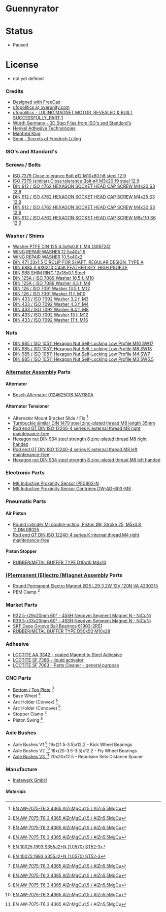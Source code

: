 # Guennyrator

# Status
* Paused

# License
* not yet defined

### Credits
* [Designed with FreeCad](https://www.freecadweb.org)
* [ufopolitics @ overunity.com](https://overunity.com/lueling-magnet-motor/)
* [ufopolitics - LÜLING MAGNET MOTOR, REVEALED & BUILT SUCCESSFULLY_PART 1](https://www.youtube.com/watch?v=ytCVQ-OZZmM)
* [Würth Germany - 3D Step Files from ISO's and Standard's](https://eshop.wuerth.de/Product-categories/Fasteners/140135.cyid/1401.cgid/en/US/EUR)
* [Henkel Adhesive Technologies](https://www.henkel-adhesives.com/de/en.html)
* [Manfred ](https://www.youtube.com/watch?v=dJ6--Fqkdjs)[Klug](https://www.youtube.com/watch?v=1gJIGtJCz-s)
* [Semi - Secrets of Friedrich Lüling](https://s-em-i.github.io/s-em-i.github.io-SecretsOfLueling/)

### ISO's and Standard's
### Screws / Bolts
* [ISO 7379 Close tolerance Bolt ø12 M10x80 h8 steel 12.9](https://www.wegertseder.com/ArticleDetails.aspx?ANR=2616-628)
* [ISO 7379 (similar) Close tolerance Bolt ø4 M3x20 f9 steel 12.9](https://www.maedler.de/Article/619704020)
* [DIN 912 / ISO 4762 HEXAGON SOCKET HEAD CAP SCREW M4x20 S3 12.9](https://www.wegertseder.com/ArticleDetails.aspx?ANR=2548-055)
* [DIN 912 / ISO 4762 HEXAGON SOCKET HEAD CAP SCREW M4x25 S3 12.9](https://www.wegertseder.com/ArticleDetails.aspx?ANR=2548-057)
* [DIN 912 / ISO 4762 HEXAGON SOCKET HEAD CAP SCREW M4x30 S3 12.9](https://www.wegertseder.com/ArticleDetails.aspx?ANR=2548-058)
* [DIN 912 / ISO 4762 HEXAGON SOCKET HEAD CAP SCREW M8x110 S6 12.9](https://www.wegertseder.com/ArticleDetails.aspx?ANR=2548-196)

### Washer / Shims
* [Washer PTFE DIN 125 4.3x9x0.8 f. M4 (306724)](https://www.rct-online.de/en/fastening-elements/washers-and-rings/30444/washer-din-125-made-of-ptfe)
* [WING REPAIR WASHER 12,5x40x1,5](https://www.wegertseder.com/ArticleDetails.aspx?ANR=1542-014)
* [WING REPAIR WASHER 10,5x40x2](https://www.wegertseder.com/ArticleDetails.aspx?ANR=1542-008)
* [DIN 471 33x1,5 CIRCLIP FOR SHAFT, REGULAR DESIGN, TYPE A](https://www.wegertseder.com/ArticleDetails.aspx?ANR=1950-036)
* [DIN 6885 A 6X6X10 C45K FEATHER KEY, HIGH PROFILE](https://www.wegertseder.com/ArticleDetails.aspx?ANR=1848-484)
* [DIN 988 SHIM RING 12x18x0,1 Steel](https://www.wegertseder.com/ArticleDetails.aspx?ANR=1650-562)
* [DIN 125A / ISO 7089 Washer 10,5 f. M10](https://www.wegertseder.com/ArticleDetails.aspx?ANR=1490-218)
* [DIN 125A / ISO 7089 Washer 4.3 f. M4](https://www.rct-online.de/de/befestigungselemente/scheiben-und-ringe/unterlegscheibe-din-125-aus-ptfe)
* [DIN 126 / ISO 7091 Washer 13,5 f. M12](https://www.wegertseder.com/ArticleDetails.aspx?ANR=1538-896)
* [DIN 126 / ISO 7091 Washer 11 f. M10](https://www.wegertseder.com/ArticleDetails.aspx?ANR=1538-894)
* [DIN 433 / ISO 7092 Washer 3.2 f. M3](https://www.wegertseder.com/ArticleDetails.aspx?ANR=4497-604)
* [DIN 433 / ISO 7092 Washer 4.3 f. M4](https://www.wegertseder.com/ArticleDetails.aspx?ANR=4497-606)
* [DIN 433 / ISO 7092 Washer 8.4 f. M8](https://www.wegertseder.com/ArticleDetails.aspx?ANR=4497-612)
* [DIN 433 / ISO 7092 Washer 13 f. M12](https://www.wegertseder.com/ArticleDetails.aspx?ANR=4497-616)
* [DIN 433 / ISO 7092 Washer 17 f. M16](https://www.wegertseder.com/ArticleDetails.aspx?ANR=4497-620)


### Nuts
* [DIN 985 / ISO 10511 Hexagon Nut Self-Locking Low Profile M10 SW17](https://www.wegertseder.com/ArticleDetails.aspx?ANR=3344-210)
* [DIN 985 / ISO 10511 Hexagon Nut Self-Locking Low Profile M8 SW13](https://www.wegertseder.com/ArticleDetails.aspx?ANR=3344-208)
* [DIN 985 / ISO 10511 Hexagon Nut Self-Locking Low Profile M4 SW7](https://www.wegertseder.com/ArticleDetails.aspx?ANR=3340-142)
* [DIN 985 / ISO 10511 Hexagon Nut Self-Locking Low Profile M3 SW5.5](https://www.wegertseder.com/ArticleDetails.aspx?ANR=3340-140)

### [Alternator Assembly](images/Alternator_Assembly.stl) Parts
#### Alternator
* [Bosch Alternator 0124625018 14V/180A](http://stock-available-automotive.blogspot.com/2011/10/0124625018-bosch-alternators.html)
#### Alternator Tensioner
* Alternator Mount Bracket Slide / Fix [^1]
* [Turnbuckle similar DIN 1479 steel zinc-plated thread M8 length 35mm](https://www.maedler.de/Article/65385800)
* [Rod end GT DIN ISO 12240-4 series K external thread M8 right maintenance-free](https://www.maedler.de/Article/63280800)
* [Hexagon nut DIN 934 steel strength 8 zinc-plated thread M8 right handed](https://www.maedler.de/Article/65200800)
* [Rod end GT DIN ISO 12240-4 series K external thread M8 left maintenance-free](https://www.maedler.de/Article/63290800)
* [Hexagon nut DIN 934 steel strength 8 zinc-plated thread M8 left handed](https://www.maedler.de/Article/65230800)

### Electronic Parts
* [M8 Inductive Proximity Sensor IPF0803-N](https://sg.cytron.io/p-m8-inductive-proximity-sensor)
* [M8 Inductive Proximity Sensor Contrinex DW-AD-603-M8](https://www.contrinex.com/product/dw-ad-603-m8/)

### Pneumatic Parts
#### Air Piston
* [Round cylinder MI double-acting, Piston Ø8, Stroke 25, M5x0.8, 11.DM.08025](https://www.riegler.shop/gb/Product/Details/114774)
* [Rod end GT DIN ISO 12240-4 series K internal thread M4 right maintenance-free](https://www.maedler.de/Article/63260400)
#### Piston Stopper
* [RUBBER/METAL BUFFER TYPE D10x10 M4x10](https://www.maedler.de/Article/68578100)

### [(P)ermanent (E)lectro (M)agnet Assembly](images/PEM_Assembly.stl) Parts
* [Round Permanent Electro Magnet Ø25 L29 3,2W 12V 120N VA 4230215](https://shop.mannel-magnet.de/pdf/ehaft/4240015.pdf)
* PEM Clamp [^1]

### Market Parts
* [R32,5-r29x20mm 60° - 45SH Neodym Segment Magnet N - NiCuNi](https://www.neomagnete.de/de/r32-5-r29x20mm-600-45sh-neodym-segment-magnet-n-nicuni?c=9)
* [R36,5-r33x20mm 60° - 45SH Neodym Segment Magnet N - NiCuNi](https://www.neomagnete.de/de/r36-5-r33x20mm-600-45sh-neodym-segment-magnet-n-nicuni?c=9)
* [SKF Deep Groove Ball Bearings 61903-2RS1](https://www.skf.com/us/products/rolling-bearings/ball-bearings/deep-groove-ball-bearings/productid-61903-2RS1)
* [RUBBER/METAL BUFFER TYPE D50x50 M10x28](https://www.maedler.de/Article/68580650)

### Adhesive
* [LOCTITE AA 3342 - coated Magnet to Steel Adhesive](https://www.henkel-adhesives.com/de/en/product/structural-adhesives/loctite_aa_3342.html)
* [LOCTITE SF 7386 - liquid activator](https://www.henkel-adhesives.com/de/en/product/industrial-adhesives/loctite_sf_7386.html)
* [LOCTITE SF 7063 - Parts Cleaner - general purpose](https://www.henkel-adhesives.com/de/en/product/industrial-degreasers/loctite_sf_7063.html)

### CNC Parts
* [Bottom / Top Plate](images/BootomPlate.stl) [^1]
* Base Wheel [^1]
* Arc Holder (Convex) [^3]
* Arc Holder (Concave) [^3]
* Stopper Clamp [^1]
* Piston Swing [^1]

### Axle Bushes
* Axle Bushes V1 [^1] 19x(21.5-3.5)x12.2 - Kick Wheel Bearings
* Axle Bushes V2 [^1] 19x(25-3.5-3.5)x12.2 - Fly Wheel Bearings
* [Axle Bushes V3 [^1] 20x20x12.5 - Repulsion Sets Distance Spacer](https://www.edelstahldepot.de/distanzhuelse-abstandshuelse-abstandshalter-abstandhalter-fuer-m8-aluminium-blank-20x20-mm)

### Manufacture
* [Instawerk GmbH](www.instawerk.de)

##### Materials
[^1]: [EN AW-7075-T6 3.4365 AlZnMgCu1,5 / AlZn5,5MgCu](https://www.theworldmaterial.com/al-7075-aluminum-alloy)
[^2]: [EN ISO 4957 1.2379 X153CrMoV12](https://www.theworldmaterial.com/din-en-1-2379-steel-x153crmov12-material/)
[^3]: [EN 10025:1993 S355J2+N (1.0570) ST52-3](https://www.theworldmaterial.com/1-0570-material-st52-steel-din-17100/)
